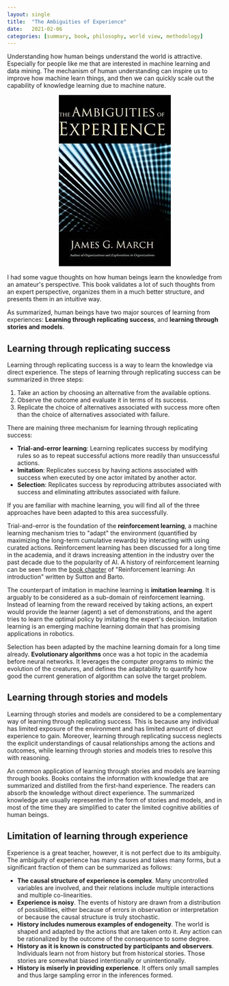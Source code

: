 ```yaml
---
layout: single
title:  "The Ambiguities of Experience"
date:   2021-02-06
categories: [summary, book, philosophy, world view, methodology]
---
```

Understanding how human beings understand the world is attractive. Especially for people like me that are interested in machine learning and data mining. The mechanism of human understanding can inspire us to improve how machine learn things, and then we can quickly scale out the capability of knowledge learning due to machine nature.

<p align="center">
    <img src="/assets/images/2021-02-06-the-ambiguities-of-experience/the-ambiguities-of-experience.jpg" alt="drawing"/>
</p>

I had some vague thoughts on how human beings learn the knowledge from an amateur's perspective. This book validates a lot of such thoughts from an expert perspective, organizes them in a much better structure, and presents them in an intuitive way.

As summarized, human beings have two major sources of learning from experiences: **Learning through replicating success**, and **learning through stories and models**.

## Learning through replicating success
Learning through replicating success is a way to learn the knowledge via direct experience. The steps of learning through replicating success can be summarized in three steps:
1. Take an action by choosing an alternative from the available options.
2. Observe the outcome and evaluate it in terms of its success.
3. Replicate the choice of alternatives associated with success more often than the choice of alternatives associated with failure.

There are maining three mechanism for learning through replicating success:
* **Trial-and-error learning**: Learning replicates success by modifying rules so as to repeat successful actions more readily than unsuccessful actions.
* **Imitation**: Replicates success by having actions associated with success when executed by one actor imitated by another actor.
* **Selection**: Replicates success by reproducing attributes associated with success and eliminating attributes associated with failure.

If you are familiar with machine learning, you will find all of the three approaches have been adapted to this area successfully. 

Trial-and-error is the foundation of the **reinforcement learning**, a machine learning mechanism tries to "adapt" the environment (quantified by maximizing the long-term cumulative rewards) by interacting with using curated actions. Reinforcement learning has been discussed for a long time in the academia, and it draws increasing attention in the industry over the past decade due to the popularity of AI. A history of reinforcement learning can be seen from the [book chapter](http://incompleteideas.net/book/first/ebook/node12.html) of "Reinforcement learning: An introduction" written by Sutton and Barto.

The counterpart of imitation in machine learning is **imitation learning**. It is arguably to be considered as a sub-domain of reinforcement learning. Instead of learning from the reward received by taking actions, an expert would provide the learner (agent) a set of demonstrations, and the agent tries to learn the optimal policy by imitating the expert's decision. Imitation learning is an emerging machine learning domain that has promising applications in robotics.

Selection has been adapted by the machine learning domain for a long time already. **Evolutionary algorithms** once was a hot topic in the academia before neural networks. It leverages the computer programs to mimic the evolution of the creatures, and defines the adaptability to quantify how good the current generation of algorithm can solve the target problem. 

## Learning through stories and models
Learning through stories and models are considered to be a complementary way of learning through replicating success. This is because any individual has limited exposure of the environment and has limited amount of direct experience to gain. Moreover, learning through replicating success neglects the explicit understandings of causal relationships among the actions and outcomes, while learning through stories and models tries to resolve this with reasoning.

An common application of learning through stories and models are learning through books. Books contains the information with knowledge that are summarized and distilled from the first-hand experience. The readers can absorb the knowledge without direct experience. The summarized knowledge are usually represented in the form of stories and models, and in most of the time they are simplified to cater the limited cognitive abilities of human beings.

## Limitation of learning through experience
Experience is a great teacher, however, it is not perfect due to its ambiguity. The ambiguity of experience has many causes and takes many forms, but a significant fraction of them can be summarized as follows:

* **The causal structure of experience is complex**. Many uncontrolled variables are involved, and their relations include multiple interactions and multiple co-linearities.
* **Experience is noisy**. The events of history are drawn from a distribution of possibilities, either because of errors in observation or interpretation or because the causal structure is truly stochastic.
* **History includes numerous examples of endogeneity**. The world is shaped and adapted by the actions that are taken onto it. Any action can be rationalized by the outcome of the consequence to some degree.
* **History as it is known is constructed by participants and observers**. Individuals learn not from history but from historical stories. Those stories are somewhat biased intentionally or unintentionally.
* **History is miserly in providing experience**. It offers only small samples and thus large sampling error in the inferences formed.
